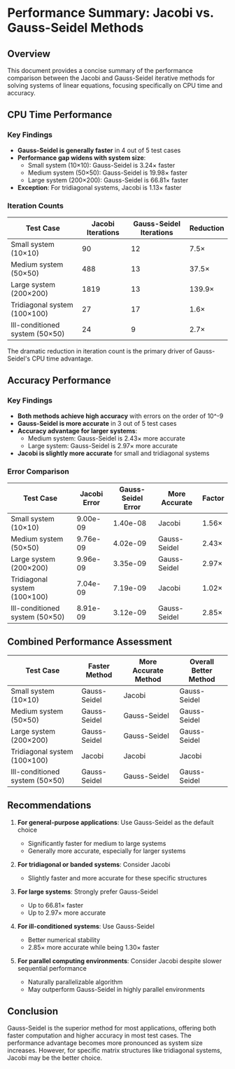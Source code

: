 # Performance Summary: Jacobi vs. Gauss-Seidel Methods

## Overview

This document provides a concise summary of the performance comparison between the Jacobi and Gauss-Seidel iterative methods for solving systems of linear equations, focusing specifically on CPU time and accuracy.

## CPU Time Performance

### Key Findings

- **Gauss-Seidel is generally faster** in 4 out of 5 test cases
- **Performance gap widens with system size**:
  - Small system (10×10): Gauss-Seidel is 3.24× faster
  - Medium system (50×50): Gauss-Seidel is 19.98× faster
  - Large system (200×200): Gauss-Seidel is 66.81× faster
- **Exception**: For tridiagonal systems, Jacobi is 1.13× faster

### Iteration Counts

| Test Case | Jacobi Iterations | Gauss-Seidel Iterations | Reduction |
|-----------|-------------------|-------------------------|-----------|
| Small system (10×10) | 90 | 12 | 7.5× |
| Medium system (50×50) | 488 | 13 | 37.5× |
| Large system (200×200) | 1819 | 13 | 139.9× |
| Tridiagonal system (100×100) | 27 | 17 | 1.6× |
| Ill-conditioned system (50×50) | 24 | 9 | 2.7× |

The dramatic reduction in iteration count is the primary driver of Gauss-Seidel's CPU time advantage.

## Accuracy Performance

### Key Findings

- **Both methods achieve high accuracy** with errors on the order of 10^-9
- **Gauss-Seidel is more accurate** in 3 out of 5 test cases
- **Accuracy advantage for larger systems**:
  - Medium system: Gauss-Seidel is 2.43× more accurate
  - Large system: Gauss-Seidel is 2.97× more accurate
- **Jacobi is slightly more accurate** for small and tridiagonal systems

### Error Comparison

| Test Case | Jacobi Error | Gauss-Seidel Error | More Accurate | Factor |
|-----------|--------------|--------------------|--------------------|--------|
| Small system (10×10) | 9.00e-09 | 1.40e-08 | Jacobi | 1.56× |
| Medium system (50×50) | 9.76e-09 | 4.02e-09 | Gauss-Seidel | 2.43× |
| Large system (200×200) | 9.96e-09 | 3.35e-09 | Gauss-Seidel | 2.97× |
| Tridiagonal system (100×100) | 7.04e-09 | 7.19e-09 | Jacobi | 1.02× |
| Ill-conditioned system (50×50) | 8.91e-09 | 3.12e-09 | Gauss-Seidel | 2.85× |

## Combined Performance Assessment

| Test Case | Faster Method | More Accurate Method | Overall Better Method |
|-----------|---------------|----------------------|----------------------|
| Small system (10×10) | Gauss-Seidel | Jacobi | Gauss-Seidel |
| Medium system (50×50) | Gauss-Seidel | Gauss-Seidel | Gauss-Seidel |
| Large system (200×200) | Gauss-Seidel | Gauss-Seidel | Gauss-Seidel |
| Tridiagonal system (100×100) | Jacobi | Jacobi | Jacobi |
| Ill-conditioned system (50×50) | Gauss-Seidel | Gauss-Seidel | Gauss-Seidel |

## Recommendations

1. **For general-purpose applications**: Use Gauss-Seidel as the default choice
   - Significantly faster for medium to large systems
   - Generally more accurate, especially for larger systems

2. **For tridiagonal or banded systems**: Consider Jacobi
   - Slightly faster and more accurate for these specific structures

3. **For large systems**: Strongly prefer Gauss-Seidel
   - Up to 66.81× faster
   - Up to 2.97× more accurate

4. **For ill-conditioned systems**: Use Gauss-Seidel
   - Better numerical stability
   - 2.85× more accurate while being 1.30× faster

5. **For parallel computing environments**: Consider Jacobi despite slower sequential performance
   - Naturally parallelizable algorithm
   - May outperform Gauss-Seidel in highly parallel environments

## Conclusion

Gauss-Seidel is the superior method for most applications, offering both faster computation and higher accuracy in most test cases. The performance advantage becomes more pronounced as system size increases. However, for specific matrix structures like tridiagonal systems, Jacobi may be the better choice.
